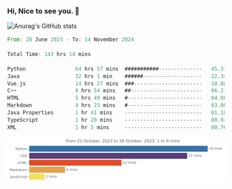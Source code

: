 ### Hi, Nice to see you. 👋

<!--
**EtherFin/EtherFin** is a ✨ _special_ ✨ repository because its `README.md` (this file) appears on your GitHub profile.

Here are some ideas to get you started:

- 🔭 I’m currently working on ...
- 🌱 I’m currently learning ...
- 👯 I’m looking to collaborate on ...
- 🤔 I’m looking for help with ...
- 💬 Ask me about ...
- 📫 How to reach me: ...
- 😄 Pronouns: ...
- ⚡ Fun fact: ...
-->


![Anurag's GitHub stats](https://github-readme-stats.vercel.app/api?username=EtherFin&bg_color=30,e96443,e97f43,e99943,e9b443,e9ce43,e9e843,d3e943,bee943,a9e943,94e943&title_color=fff&text_color=000&show_icons=true&icon_color=000)


<!--START_SECTION:waka-->

```rust
From: 28 June 2023 - To: 14 November 2024

Total Time: 143 hrs 14 mins

Python                64 hrs 57 mins  ###########--------------   45.31 %
Java                  32 hrs 1 min    ######-------------------   22.34 %
Vue.js                14 hrs 27 mins  ###----------------------   10.08 %
C++                   8 hrs 54 mins   ##-----------------------   06.21 %
HTML                  5 hrs 49 mins   #------------------------   04.06 %
Markdown              4 hrs 23 mins   #------------------------   03.06 %
Java Properties       1 hr 41 mins    -------------------------   01.18 %
TypeScript            1 hr 20 mins    -------------------------   00.93 %
XML                   1 hr 5 mins     -------------------------   00.76 %
```

<!--END_SECTION:waka-->

<img
  src="https://github.com/EtherFin/EtherFin/blob/master/images/stat.svg"
  alt="Work Dashboard"
/>

